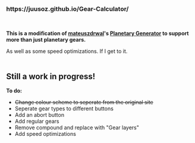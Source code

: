 <h3>https://juusoz.github.io/Gear-Calculator/</h3><br>
<p><b>This is a modification of <a href="https://github.com/mateuszdrwal">mateuszdrwal</a>'s <a href="https://planetarygenerator.mateuszdrwal.com">Planetary Generator</a> to support more than just planetary gears.</b></p>
As well as some speed optimizations. If I get to it.
<br>
<br>
<h2>Still a work in progress!</h2>

<b>To do:</b>
<ul>
  <li><del>Change colour scheme to seperate from the original site</del></li>
  <li>Seperate gear types to different buttons</li>
  <li>Add an abort button</li>
  <li>Add regular gears</li>
  <li>Remove compound and replace with "Gear layers"</li>
  <li>Add speed optimizations</li>
</ul>
